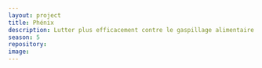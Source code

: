 ```yaml
---
layout: project
title: Phénix
description: Lutter plus efficacement contre le gaspillage alimentaire et améliorer la qualité du don
season: 5
repository:
image:
---
```

